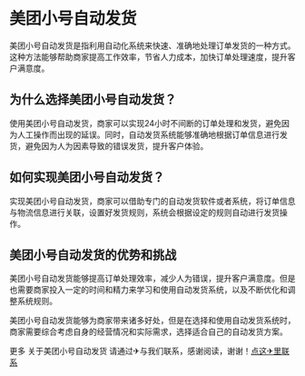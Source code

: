 # 美团小号自动发货

美团小号自动发货是指利用自动化系统来快速、准确地处理订单发货的一种方式。这种方法能够帮助商家提高工作效率，节省人力成本，加快订单处理速度，提升客户满意度。

## 为什么选择美团小号自动发货？

使用美团小号自动发货，商家可以实现24小时不间断的订单处理和发货，避免因为人工操作而出现的延误。同时，自动发货系统能够准确地根据订单信息进行发货，避免因为人为因素导致的错误发货，提升客户体验。

## 如何实现美团小号自动发货？

实现美团小号自动发货，商家可以借助专门的自动发货软件或者系统，将订单信息与物流信息进行关联，设置好发货规则，系统会根据设定的规则自动进行发货操作。

## 美团小号自动发货的优势和挑战

美团小号自动发货能够提高订单处理效率，减少人为错误，提升客户满意度。但是也需要商家投入一定的时间和精力来学习和使用自动发货系统，以及不断优化和调整系统规则。

美团小号自动发货能够为商家带来诸多好处，但是在选择和使用自动发货系统时，商家需要综合考虑自身的经营情况和实际需求，选择适合自己的自动发货方案。

更多 关于美团小号自动发货 请通过✈与我们联系，感谢阅读，谢谢！[点这✈里联系](https://w.k02.cc)